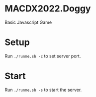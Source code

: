 # MACDX2022.Doggy
Basic Javascript Game

# Setup
Run ``./runme.sh -c`` to set server port.

# Start
Run ``./runme.sh -s`` to start the server.
